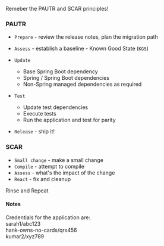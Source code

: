 Remeber the PAUTR and SCAR principles!

### PAUTR

- `Prepare` - review the release notes, plan the migration path
- `Assess` - establish a baseline - Known Good State (`KGS`)
- `Update`
  - Base Spring Boot dependency
  - Spring / Spring Boot dependencies
  - Non-Spring managed dependencies as required
- `Test`

  - Update test dependencies
  - Execute tests
  - Run the application and test for parity

- `Release` - ship it!

### SCAR

- `Small change` - make a small change
- `Compile` - attempt to compile
- `Assess` - what's the impact of the change
- `React` - fix and cleanup

Rinse and Repeat

#### Notes

Credentials for the application are:  
 sarah1/abc123  
 hank-owns-no-cards/qrs456  
 kumar2/xyz789
